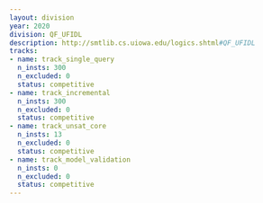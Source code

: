 ```yaml
---
layout: division
year: 2020
division: QF_UFIDL
description: http://smtlib.cs.uiowa.edu/logics.shtml#QF_UFIDL
tracks:
- name: track_single_query
  n_insts: 300
  n_excluded: 0
  status: competitive
- name: track_incremental
  n_insts: 300
  n_excluded: 0
  status: competitive
- name: track_unsat_core
  n_insts: 13
  n_excluded: 0
  status: competitive
- name: track_model_validation
  n_insts: 0
  n_excluded: 0
  status: competitive
---
```


